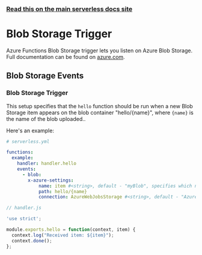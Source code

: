 <!--
title: Serverless Framework - Azure Functions Events - Blob Storage
menuText: Blob Storage
menuOrder: 6
description: Setting up Blob Storage Events with Azure Functions via the Serverless Framework
layout: Doc
-->

<!-- DOCS-SITE-LINK:START automatically generated  -->
### [Read this on the main serverless docs site](https://www.serverless.com/framework/docs/providers/azure/events/blobstorage)
<!-- DOCS-SITE-LINK:END -->

# Blob Storage Trigger

Azure Functions Blob Storage trigger lets you listen on Azure Blob Storage. Full documentation can be found on [azure.com](https://docs.microsoft.com/en-us/azure/azure-functions/functions-bindings-storage-blob).

## Blob Storage Events

### Blob Storage Trigger

This setup specifies that the `hello` function should be run when a new Blob Storage item appears on the blob container "hello/{name}", where `{name}` is the name of the blob uploaded..

Here's an example:

```yml
# serverless.yml

functions:
  example:
    handler: handler.hello
    events:
      - blob: 
        x-azure-settings:
            name: item #<string>, default - "myBlob", specifies which name it's available on `context.bindings`
            path: hello/{name}
            connection: AzureWebJobsStorage #<string>, default - "AzureWebJobsStorage", App Setting/environment variable which contains Storage Account Connection String
```

```javascript
// handler.js

'use strict';

module.exports.hello = function(context, item) {
  context.log("Received item: ${item}");
  context.done();
};
```